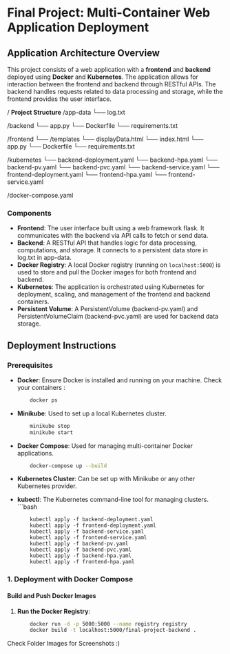 # Final Project: Multi-Container Web Application Deployment

## Application Architecture Overview

This project consists of a web application with a **frontend** and **backend** deployed using **Docker** and **Kubernetes**. The application allows for interaction between the frontend and backend through RESTful APIs. The backend handles requests related to data processing and storage, while the frontend provides the user interface.

/ **Project Structure**
/app-data └── log.txt

/backend └── app.py └── Dockerfile └── requirements.txt

/frontend └── /templates └── displayData.html └── index.html └── app.py └── Dockerfile └── requirements.txt

/kubernetes └── backend-deployment.yaml └── backend-hpa.yaml └── backend-pv.yaml └── backend-pvc.yaml └── backend-service.yaml └── frontend-deployment.yaml └── frontend-hpa.yaml └── frontend-service.yaml

/docker-compose.yaml

### Components

- **Frontend**: The user interface built using a web framework flask. It communicates with the backend via API calls to fetch or send data.
- **Backend**: A RESTful API that handles logic for data processing, computations, and storage. It connects to a persistent data store in log.txt in app-data.
- **Docker Registry**: A local Docker registry (running on `localhost:5000`) is used to store and pull the Docker images for both frontend and backend.
- **Kubernetes**: The application is orchestrated using Kubernetes for deployment, scaling, and management of the frontend and backend containers.
- **Persistent Volume**: A PersistentVolume (backend-pv.yaml)  and PersistentVolumeClaim (backend-pvc.yaml) are used for backend data storage.

## Deployment Instructions

### Prerequisites

- **Docker**: Ensure Docker is installed and running on your machine.
  Check your containers :
    ```bash
        docker ps
    
- **Minikube**: Used to set up a local Kubernetes cluster.
    ```bash
        minikube stop
        minikube start

- **Docker Compose**: Used for managing multi-container Docker applications.
    ```bash
        docker-compose up --build
- **Kubernetes Cluster**: Can be set up with Minikube or any other Kubernetes provider.
- **kubectl**: The Kubernetes command-line tool for managing clusters.
      ```bash
 
          kubectl apply -f backend-deployment.yaml
          kubectl apply -f frontend-deployment.yaml
          kubectl apply -f backend-service.yaml
          kubectl apply -f frontend-service.yaml
          kubectl apply -f backend-pv.yaml
          kubectl apply -f backend-pvc.yaml
          kubectl apply -f backend-hpa.yaml
          kubectl apply -f frontend-hpa.yaml


### 1. Deployment with Docker Compose

#### Build and Push Docker Images

1. **Run the Docker Registry**:
   ```bash
       docker run -d -p 5000:5000 --name registry registry   
       docker build -t localhost:5000/final-project-backend .


  Check Folder Images for Screenshots :) 

